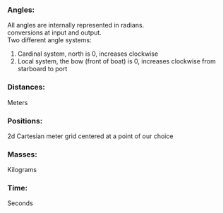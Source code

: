 ### Angles:
All angles are internally represented in radians.  
conversions at input and output.  
Two different angle systems:
1. Cardinal system, north is 0, increases clockwise
2. Local system, the bow (front of boat) is 0, increases clockwise from starboard to port

### Distances:
Meters

### Positions:
2d Cartesian meter grid centered at a point of our choice

### Masses:
Kilograms

### Time:
Seconds
